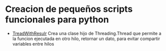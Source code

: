 # Creacion de pequeños scripts funcionales para python

- [TreadWithResulr](./ThreadWithResult.py) Crea una clase hijo de Threading.Thread que permite a la funcion ejecutada en otro hilo, retornar un dato, para evitar compartir variables entre hilos

